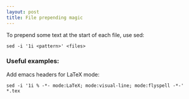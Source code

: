 ```yaml
---
layout: post
title: File prepending magic
---
```


To prepend some text at the start of each file, use sed:

    sed -i '1i <pattern>' <files>

### Useful examples:

Add emacs headers for LaTeX mode:

    sed -i '1i % -*- mode:LaTeX; mode:visual-line; mode:flyspell -*-' *.tex
